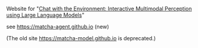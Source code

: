 Website for "[Chat with the Environment: Interactive Multimodal Perception using Large Language Models](https://arxiv.org/abs/2303.08268)"
 
see https://matcha-agent.github.io (new)

(The old site https://matcha-model.github.io is deprecated.)
